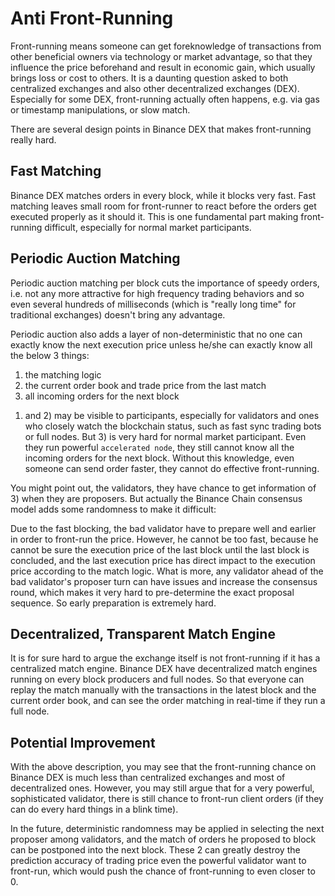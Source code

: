 # Anti Front-Running

Front-running means someone can get foreknowledge of transactions from other beneficial owners via technology or market advantage, so that they influence the price beforehand and result in economic gain, which usually brings loss or cost to others. It is a daunting question asked to both centralized exchanges and also other decentralized exchanges (DEX). Especially for some DEX, front-running actually often happens, e.g. via gas or timestamp manipulations, or slow match. 

There are several design points in Binance DEX that makes front-running really hard.

## Fast Matching
Binance DEX matches orders in every block, while it blocks very fast. Fast matching leaves small room for front-runner to react before the orders get executed properly as it should it. This is one fundamental part making front-running difficult, especially for normal market participants. 

## Periodic Auction Matching
Periodic auction matching per block cuts the importance of speedy orders, i.e. not any more attractive for high frequency trading behaviors and so even several hundreds of milliseconds (which is "really long time" for traditional exchanges) doesn't bring any advantage.

Periodic auction also adds a layer of non-deterministic that no one can exactly know the next execution price unless he/she can exactly know all the below 3 things:

1. the matching logic
2. the current order book and trade price from the last match
3. all incoming orders for the next block

1) and 2) may be visible to participants, especially for validators and ones who closely watch the blockchain status, such as fast sync trading bots or full nodes. But 3) is very hard for normal market participant. Even they run powerful `accelerated node`, they still cannot know all the incoming orders for the next block. Without this knowledge, even someone can send order faster, they cannot do effective front-running. 

You might point out, the validators, they have chance to get information of 3) when they are proposers. But actually the Binance Chain consensus model adds some randomness to make it difficult: 

Due to the fast blocking, the bad validator have to prepare well and earlier in order to front-run the price. However, he cannot be too fast, because he cannot be sure the execution price of the last block until the last block is concluded, and the last execution price has direct impact to the execution price according to the match logic. What is more, any validator ahead of the bad validator's proposer turn can have issues and increase the consensus round, which makes it very hard to pre-determine the exact proposal sequence. So early preparation is extremely hard.

## Decentralized, Transparent Match Engine
It is for sure hard to argue the exchange itself is not front-running if it has a centralized match engine. Binance DEX have decentralized match engines running on every block producers and full nodes. So that everyone can replay the match manually with the transactions in the latest block and the current order book, and can see the order matching in real-time if they run a full node.

## Potential Improvement
With the above description, you may see that the front-running chance on Binance DEX is much less than centralized exchanges and most of decentralized ones. However, you may still argue that for a very powerful, sophisticated validator, there is still chance to front-run client orders (if they can do every hard things in a blink time).

In the future, deterministic randomness may be applied in selecting the next proposer among validators, and the match of orders he proposed to block can be postponed into the next block. These 2 can greatly destroy the prediction accuracy of trading price even the powerful validator want to front-run, which would push the chance of front-running to even closer to 0.



